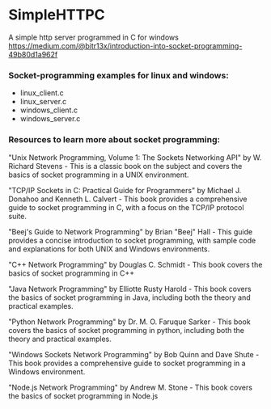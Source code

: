 # SimpleHTTPC
A simple http server programmed in C for windows
https://medium.com/@bitr13x/introduction-into-socket-programming-49b80d1a962f

### Socket-programming examples for linux and windows:
- linux_client.c
- linux_server.c
- windows_client.c
- windows_server.c

### Resources to learn more about socket programming:

"Unix Network Programming, Volume 1: The Sockets Networking API" by W. Richard Stevens - This is a classic book on the subject and covers the basics of socket programming in a UNIX environment.

"TCP/IP Sockets in C: Practical Guide for Programmers" by Michael J. Donahoo and Kenneth L. Calvert - This book provides a comprehensive guide to socket programming in C, with a focus on the TCP/IP protocol suite.

"Beej's Guide to Network Programming" by Brian "Beej" Hall - This guide provides a concise introduction to socket programming, with sample code and explanations for both UNIX and Windows environments.

"C++ Network Programming" by Douglas C. Schmidt - This book covers the basics of socket programming in C++

"Java Network Programming" by Elliotte Rusty Harold - This book covers the basics of socket programming in Java, including both the theory and practical examples.

"Python Network Programming" by Dr. M. O. Faruque Sarker - This book covers the basics of socket programming in python, including both the theory and practical examples.

"Windows Sockets Network Programming" by Bob Quinn and Dave Shute - This book provides a comprehensive guide to socket programming in a Windows environment.

"Node.js Network Programming" by Andrew M. Stone - This book covers the basics of socket programming in Node.js


